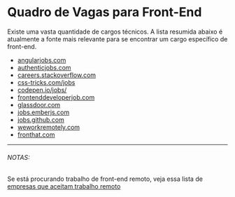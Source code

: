 # Quadro de Vagas para Front-End

Existe uma vasta quantidade de cargos técnicos. A lista resumida abaixo é atualmente a fonte mais relevante para se encontrar um cargo específico de front-end.

* [angularjobs.com](http://angularjobs.com/)
* [authenticjobs.com](https://authenticjobs.com/#category=4)
* [careers.stackoverflow.com](http://careers.stackoverflow.com/jobs?searchTerm=front-end)
* [css-tricks.com/jobs](https://css-tricks.com/jobs/)
* [codepen.io/jobs/](http://codepen.io/jobs/)
* [frontenddeveloperjob.com](http://frontenddeveloperjob.com/)
* [glassdoor.com](http://www.glassdoor.com/Job/front-end-developer-jobs-SRCH_KO0,19.htm?jobType=all)
* [jobs.emberjs.com](http://jobs.emberjs.com/)
* [jobs.github.com](https://jobs.github.com/)
* [weworkremotely.com](https://weworkremotely.com/)
* [fronthat.com](https://fronthat.com/)

***

###### NOTAS:

Se está procurando trabalho de front-end remoto, veja essa lista de [empresas que aceitam trabalho remoto](https://github.com/jessicard/remote-jobs)

